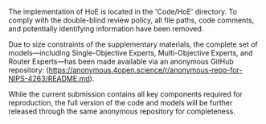 
The implementation of HoE is located in the 'Code/HoE' directory. 
To comply with the double-blind review policy, all file paths, code comments, and potentially identifying information have been removed.

Due to size constraints of the supplementary materials, the complete set of models—including Single-Objective Experts, Multi-Objective Experts, and Router Experts—has been made available via an anonymous GitHub repository: (https://anonymous.4open.science/r/anonymous-repo-for-NIPS-4263/README.md).

While the current submission contains all key components required for reproduction, the full version of the code and models will be further released through the same anonymous repository for completeness.

